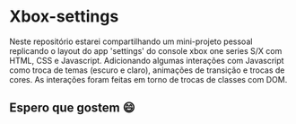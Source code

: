 # Xbox-settings

Neste repositório estarei compartilhando um mini-projeto pessoal replicando o layout do app 'settings' do console xbox one series S/X com HTML, CSS e Javascript.
Adicionando algumas interações com Javascript como troca de temas (escuro e claro), animações de transição e trocas de cores.
As interações foram feitas em torno de trocas de classes com DOM.

## Espero que gostem :smile:
